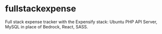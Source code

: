 # fullstackexpense

Full stack expense tracker with the Expensify stack: Ubuntu PHP API Server, MySQL in place of Bedrock, React, SASS.
